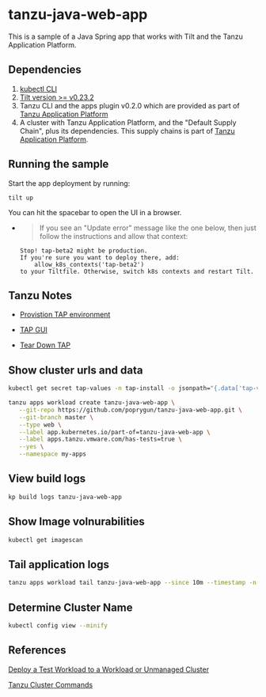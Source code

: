 # tanzu-java-web-app

This is a sample of a Java Spring app that works with Tilt and the Tanzu Application Platform.

## Dependencies
1. [kubectl CLI](https://kubernetes.io/docs/tasks/tools/)
1. [Tilt version >= v0.23.2](https://docs.tilt.dev/install.html)
1. Tanzu CLI and the apps plugin v0.2.0 which are provided as part of [Tanzu Application Platform](https://network.tanzu.vmware.com/products/tanzu-application-platform)
1. A cluster with Tanzu Application Platform, and the "Default Supply Chain", plus its dependencies. This supply chains is part of [Tanzu Application Platform](https://network.tanzu.vmware.com/products/tanzu-application-platform).

## Running the sample

Start the app deployment by running:

```
tilt up
```

You can hit the spacebar to open the UI in a browser. 

- > If you see an "Update error" message like the one below, then just follow the instructions and allow that context:
    ```
    Stop! tap-beta2 might be production.
    If you're sure you want to deploy there, add:
        allow_k8s_contexts('tap-beta2')
    to your Tiltfile. Otherwise, switch k8s contexts and restart Tilt.
    ```

## Tanzu Notes

- [Provistion TAP environment](https://tap-test-bed.svc.eng.vmware.com/job/create-tap-testbed/)

- [TAP GUI](http://tap-gui.tap-ashumilov-cluster.tapdemo.vmware.com/)

- [Tear Down TAP](https://tap-test-bed.svc.eng.vmware.com/job/delete-tap-cluster/)

## Show cluster urls and data

```bash
kubectl get secret tap-values -n tap-install -o jsonpath="{.data['tap-values\.yaml']}" | base64 -d
```

```bash
tanzu apps workload create tanzu-java-web-app \
   --git-repo https://github.com/poprygun/tanzu-java-web-app.git \
   --git-branch master \
   --type web \
   --label app.kubernetes.io/part-of=tanzu-java-web-app \
   --label apps.tanzu.vmware.com/has-tests=true \
   --yes \
   --namespace my-apps
```

## View build logs

```bash
kp build logs tanzu-java-web-app
```

## Show Image volnurabilities

```bash
kubectl get imagescan
```

## Tail application logs

```bash
tanzu apps workload tail tanzu-java-web-app --since 10m --timestamp -n my-apps
```

## Determine Cluster Name

```bash
kubectl config view --minify
```

## References

[Deploy a Test Workload to a Workload or Unmanaged Cluster](https://tanzucommunityedition.io/docs/v0.12/sample/#deploy-a-test-workload-to-a-workload-or-unmanaged-cluster)

[Tanzu Cluster Commands](https://tanzucommunityedition.io/docs/v0.12/ref-unmanaged-cluster/)




